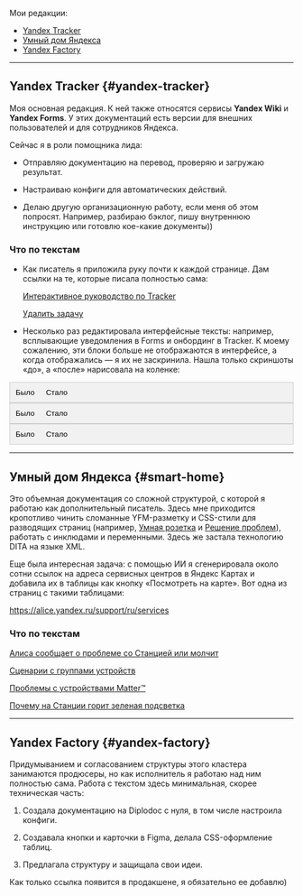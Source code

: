 Мои редакции:

- [Yandex Tracker](#yandex-tracker)
- [Умный дом Яндекса](#smart-home)
- [Yandex Factory](#yandex-factory)

---

## Yandex Tracker {#yandex-tracker}

Моя основная редакция. К ней также относятся сервисы **Yandex Wiki** и **Yandex Forms**. У этих документаций есть версии для внешних пользователей и для сотрудников Яндекса.

Сейчас я в роли помощника лида:

- Отправляю документацию на перевод, проверяю и загружаю результат.

- Настраиваю конфиги для автоматических действий.

- Делаю другую организационную работу, если меня об этом попросят. Например, разбираю бэклог, пишу внутреннюю инструкцию или готовлю кое-какие документы))

### Что по текстам

* Как писатель я приложила руку почти к каждой странице. Дам ссылки на те, которые писала полностью сама:

  [Интерактивное руководство по Tracker](https://yandex.ru/support/tracker/ru/user/quick-guide)

  [Удалить задачу](https://yandex.ru/support/tracker/ru/user/ticket-cancel)

* Несколько раз редактировала интерфейсные тексты: например, всплывающие уведомления в Forms и онбординг в Tracker. К моему сожалению, эти блоки больше не отображаются в интерфейсе, а когда отображались — я их не заскринила. Нашла только скриншоты «до», а «после» нарисовала на коленке:

<!-- Ссылки вкладки -->
<div class="tab">
  <button class="tablinks" onclick="openCity(event, 'London')">Было</button>
  <button class="tablinks" onclick="openCity(event, 'Paris')">Стало</button>
</div>
<div id="London" class="tabcontent">
 <img src="3-3.jpg"/>
</div>
<div id="Paris" class="tabcontent">
  <img src="3.jpg"/>
</div>

<!-- Ссылки вкладки -->
<div class="tab">
  <button class="tablinks" onclick="openCity(event, 'London')">Было</button>
  <button class="tablinks" onclick="openCity(event, 'Paris')">Стало</button>
</div>
<div id="London" class="tabcontent">
 <img src="1-1.jpg"/>
</div>
<div id="Paris" class="tabcontent">
  <img src="1.jpg"/>
</div>

<!-- Ссылки вкладки -->
<div class="tab">
  <button class="tablinks" onclick="openCity(event, 'London')">Было</button>
  <button class="tablinks" onclick="openCity(event, 'Paris')">Стало</button>
</div>
<div id="London" class="tabcontent">
 <img src="2-2.jpg"/>
</div>
<div id="Paris" class="tabcontent">
  <img src="2.jpg"/>
</div>


---

## Умный дом Яндекса {#smart-home}

Это объемная документация со сложной структурой, с которой я работаю как дополнительный писатель. Здесь мне приходится кропотливо чинить сломанные YFM-разметку и CSS-стили для разводящих страниц (например, [Умная розетка](https://alice.yandex.ru/support/ru/socket/) и [Решение проблем](https://alice.yandex.ru/support/ru/station/troubleshooting/)), работать с инклюдами и переменными.  Здесь же застала технологию DITA на языке XML.

Еще была интересная задача: с помощью ИИ я сгенерировала около сотни ссылок на адреса сервисных центров в Яндекс Картах и добавила их в таблицы как кнопку «Посмотреть на карте». Вот одна из страниц с такими таблицами: 

https://alice.yandex.ru/support/ru/services

### Что по текстам 

[Алиса сообщает о проблеме со Станцией или молчит](https://alice.yandex.ru/support/ru/station/troubleshooting/assistant-reports#tape)

[Сценарии с группами устройств](https://alice.yandex.ru/support/ru/smart-home/scenarios/device-group)

[Проблемы с устройствами Matter™](https://alice.yandex.ru/support/ru/smart-home/third-party/troubleshooting/matter)

[Почему на Станции горит зеленая подсветка](https://alice.yandex.ru/support/ru/station/troubleshooting/green-light)

---

## Yandex Factory {#yandex-factory}

Придумыванием и согласованием структуры этого кластера занимаются продюсеры, но как исполнитель я работаю над ним полностью сама. Работа с текстом здесь минимальная, скорее техническая часть:

1. Создала документацию на Diplodoc с нуля, в том числе настроила конфиги.

2. Создавала кнопки и карточки в Figma, делала CSS-оформление таблиц.

3. Предлагала структуру и защищала свои идеи.

Как только ссылка появится в продакшене, я обязательно ее добавлю)



<style>
/* Стиль вкладки */
.tab {
  overflow: hidden;
  border: 1px solid #ccc;
  background-color: #f1f1f1;
}

/* Стиль кнопок, которые используются для открытия содержимого вкладки */
.tab button {
  background-color: inherit;
  float: left;
  border: none;
  outline: none;
  cursor: pointer;
  padding: 10px 10px;
  transition: 0.3s;
}

/* Изменение цвета фона кнопок при наведении курсора */
.tab button:hover {
  background-color: #ddd;
}

/* Создание активного/текущего класса связи вкладки */
.tab button.active {
  background-color: #ccc;
}

/* Стиль содержимого вкладки */
.tabcontent {
  display: none;
  padding: 6px 12px;
  border: 1px solid #ccc;
  border-top: none;
}
</style>

<script>
function openCity(evt, cityName) {
  // Объявить все переменные
  var i, tabcontent, tablinks;

  // Получить все элементы с помощью class="tabcontent" и спрятать их
  tabcontent = document.getElementsByClassName("tabcontent");
  for (i = 0; i < tabcontent.length; i++) {
    tabcontent[i].style.display = "none";
  }

  // Получить все элементы с помощью class="tablinks" и удалить class "active"
  tablinks = document.getElementsByClassName("tablinks");
  for (i = 0; i < tablinks.length; i++) {
    tablinks[i].className = tablinks[i].className.replace(" active", "");
  }

  // Показать текущую вкладку и добавить "active" класс для кнопки, которая открыла вкладку
  document.getElementById(cityName).style.display = "block";
  evt.currentTarget.className += " active";
}


